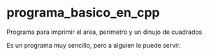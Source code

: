 # programa_basico_en_cpp
Programa para imprimir el area, perimetro y un dinujo de cuadrados

Es un programa muy sencillo, pero a alguien le puede servir.

